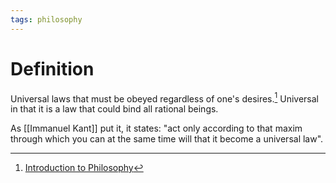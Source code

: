 ```yaml
---
tags: philosophy
---
```


# Definition

Universal laws that must be obeyed regardless of one's desires.[^1] Universal in that it is a law that could bind all rational beings.

As [[Immanuel Kant]] put it, it states: "act only according to that maxim through which you can at the same time will that it become a universal law".

[^1]: [Introduction to Philosophy](zotero://open-pdf/library/items/M84L5RRJ?page=288)